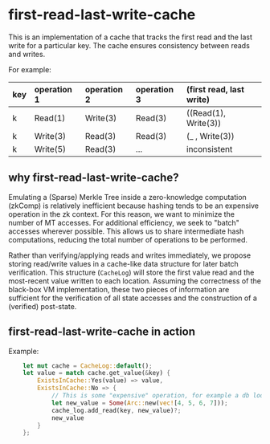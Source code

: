 # first-read-last-write-cache

This is an implementation of a cache that tracks the first read and the last write for a particular key. The cache ensures consistency between reads and writes.

For example:

|key   	|operation 1|operation 2|operation 3|(first read, last write)   |
|:---   |:---	    |:---       |:---       |:---                       |
|k      |Read(1)    |Write(3)   |Read(3)    |((Read(1), Write(3))       |
|k      |Write(3)   |Read(3)    |Read(3)    |(_      , Write(3))        |
|k      |Write(5)   |Read(3)    |...        |inconsistent               |


## why first-read-last-write-cache?

Emulating a (Sparse) Merkle Tree inside a zero-knowledge computation (zkComp) is relatively inefficient because hashing tends to be an expensive operation in the zk context. For this reason, we want to minimize the number of MT accesses. For additional efficiency, we seek to "batch" accesses wherever possible. This allows us to share intermediate hash computations, reducing the total number of operations to be performed.

Rather than verifying/applying reads and writes immediately, we propose storing read/write values in a cache-like data structure for later batch verification. This structure (`CacheLog`) will store the first value read and the most-recent value written to each location. Assuming the correctness of the black-box VM implementation, these two pieces of information are sufficient for the verification of all state accesses and the construction of a (verified) post-state.

## first-read-last-write-cache in action

Example:
```rust
    let mut cache = CacheLog::default();
    let value = match cache.get_value(&key) {
        ExistsInCache::Yes(value) => value,
        ExistsInCache::No => {
            // This is some "expensive" operation, for example a db lookup.
            let new_value = Some(Arc::new(vec![4, 5, 6, 7]));
            cache_log.add_read(key, new_value)?;
            new_value
        }
    };
```

